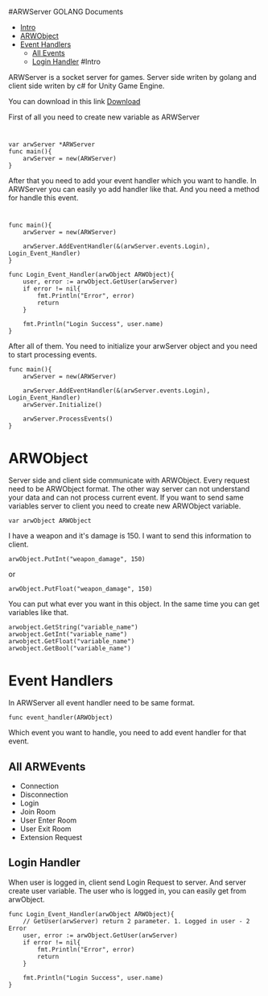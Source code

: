 #ARWServer GOLANG Documents

* [Intro](https://bitbucket.org/ertrkumut/arwserver/overview#markdown-header-intro)
* [ARWObject](https://bitbucket.org/ertrkumut/arwserver/overview#markdown-header-arwobject)
* [Event Handlers](https://bitbucket.org/ertrkumut/arwserver/overview#markdown-header-event-handlers)
	* [All Events](https://bitbucket.org/ertrkumut/arwserver/overview#markdown-header-all-arwevents)
	* [Login Handler](https://bitbucket.org/ertrkumut/arwserver/overview#markdown-header-login-handler)
#Intro

ARWServer is a socket server for games. Server side writen by golang and client	side writen by c# for Unity Game Engine.

You can download in this link [Download](https://bitbucket.org/ertrkumut/arwserver/get/3d2c9cd4d70f.zip)

First of all you need to create new variable as ARWServer
#
	var arwServer *ARWServer
	func main(){
		arwServer = new(ARWServer)
	}

After that you need to add your event handler which you want to handle.	In ARWServer you can easily yo add handler like that. And you need a method for handle this event.

#
	func main(){
		arwServer = new(ARWServer)

		arwServer.AddEventHandler(&(arwServer.events.Login), Login_Event_Handler)
	}

	func Login_Event_Handler(arwObject ARWObject){
		user, error := arwObject.GetUser(arwServer)
		if error != nil{
			fmt.Println("Error", error)
			return
		}

		fmt.Println("Login Success", user.name)
	}

After all of them. You need to initialize your arwServer object and you need to start processing events.

	func main(){
		arwServer = new(ARWServer)

		arwServer.AddEventHandler(&(arwServer.events.Login), Login_Event_Handler)
		arwServer.Initialize()

		arwServer.ProcessEvents()
	}

# ARWObject

Server side and client side communicate with ARWObject. Every request need to be ARWObject format. The other way server can not understand your data and can not process current event. If you want to send same variables server to client you need to create new ARWObject variable.

	var arwObject ARWObject

I have a weapon and it's damage is 150. I want to send this information to client.

	arwObject.PutInt("weapon_damage", 150)

or

	arwObject.PutFloat("weapon_damage", 150)

You can put what ever you want in this object. In the same time you can get variables like that.

	arwobject.GetString("variable_name")
	arwobject.GetInt("variable_name")
	arwobject.GetFloat("variable_name")
	arwobject.GetBool("variable_name")

# Event Handlers

In ARWServer all event handler need to be same format. 

	func event_handler(ARWObject)

Which event you want to handle, you need to add event handler for that event.


## All ARWEvents

* Connection
* Disconnection
* Login
* Join Room
* User Enter Room
* User Exit Room
* Extension Request

## Login Handler

When user is logged in, client send Login Request to server. And server create user variable. The user who is logged in, you can easily get from arwObject.

	func Login_Event_Handler(arwObject ARWObject){
		// GetUser(arwServer) return 2 parameter. 1. Logged in user - 2 Error
		user, error := arwObject.GetUser(arwServer)
		if error != nil{
			fmt.Println("Error", error)
			return
		}

		fmt.Println("Login Success", user.name)
	}